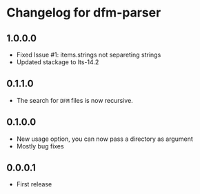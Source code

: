 # Changelog for dfm-parser

## 1.0.0.0
- Fixed Issue #1: items.strings not separeting strings
- Updated stackage to lts-14.2

## 0.1.1.0
- The search for `DFM` files is now recursive.

## 0.1.0.0
- New usage option, you can now pass a directory as argument
- Mostly bug fixes

## 0.0.0.1
- First release
